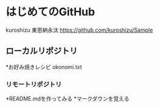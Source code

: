 # はじめてのGitHub
kuroshizu 東恩納永汰
https://github.com/kuroshizu/Sample
## ローカルリポジトリ
*お好み焼きレシピ
okonomi.txt
### リモートリポジトリ
*README.mdを作ってみる
*マークダウンを覚える
